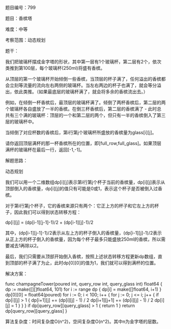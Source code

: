 题目编号：799

题目：香槟塔

难度：中等

考察范围：动态规划

题干：

我们把玻璃杯摆成金字塔的形状，其中第一层有1个玻璃杯，第二层有2个，依次类推到第100层，每个玻璃杯(250ml)将盛有香槟。

从顶层的第一个玻璃杯开始倾倒一些香槟，当顶层的杯子满了，任何溢出的香槟都会立刻等流量的流向左右两侧的玻璃杯。当左右两边的杯子也满了，就会等分溢出，依此类推。（如果最底层的玻璃杯满了，就会将多余的香槟流出去。）

例如，在倾倒一杯香槟后，最顶层的玻璃杯满了。倾倒了两杯香槟后，第二层的两个玻璃杯各自盛放了一半的香槟。在倒三杯香槟后，第二层的香槟满了 - 此时总共有三个满的玻璃杯：顶层的一个和第二层的两个，但只有一半的香槟倒入了第三层的玻璃杯中。

当倾倒了对应杯数的香槟后，第i行第j个玻璃杯所盛放的香槟量为glass[i][j]。

请你返回顶层满杯的那一杯香槟所在的位置，即[full_row,full_glass]。如果顶层满杯的玻璃杯在最后一行，返回[-1,-1]。

解题思路：

动态规划

我们可以用一个二维数组dp[i][j]表示第i行第j个杯子当前的香槟量，dp[i][j]表示从顶部倒入的香槟量，dp[i][j]的值只有可能是0或1，表示这个杯子是否被倒入过香槟。

对于第i行第j个杯子，它的香槟来源只有两个：它正上方的杯子和它左上方的杯子，因此我们可以得到状态转移方程：

dp[i][j] = (dp[i-1][j-1]-1)/2 + (dp[i-1][j]-1)/2

其中，(dp[i-1][j-1]-1)/2表示从左上方的杯子倒入的香槟量，(dp[i-1][j]-1)/2表示从正上方的杯子倒入的香槟量，因为每个杯子最多只能盛放250ml的香槟，所以需要减去1再除以2。

最后，我们只需要从顶部开始倒入香槟，按照上述状态转移方程更新dp数组，直到顶部的杯子满了为止，此时dp[0][0]的值为1，我们就可以得到满杯的位置。

解决方案：

func champagneTower(poured int, query_row int, query_glass int) float64 {
    dp := make([][]float64, 101)
    for i := range dp {
        dp[i] = make([]float64, i+1)
    }
    dp[0][0] = float64(poured)
    for i := 0; i < 100; i++ {
        for j := 0; j <= i; j++ {
            if dp[i][j] > 1 {
                dp[i+1][j] += (dp[i][j] - 1) / 2
                dp[i+1][j+1] += (dp[i][j] - 1) / 2
                dp[i][j] = 1
            }
        }
    }
    if dp[query_row][query_glass] > 1 {
        return 1
    }
    return dp[query_row][query_glass]
}

算法复杂度：时间复杂度O(n^2)，空间复杂度O(n^2)。其中n为金字塔的层数。